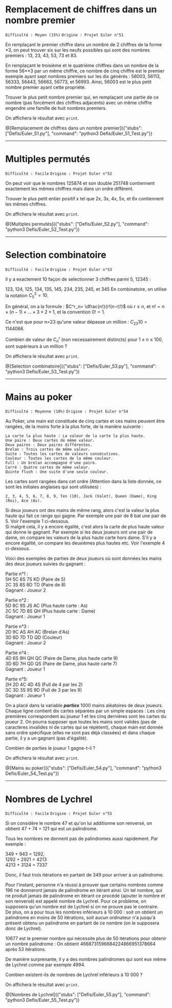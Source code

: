 # Remplacement de chiffres dans un nombre premier
`Difficulté : Moyen (15%)`
`Origine : Projet Euler n°51`

En remplaçant le premier chiffre dans un nombre de 2 chiffres de la forme *3, on peut trouver six sur les neufs possibles qui sont des nombres premiers : 13, 23, 43, 53, 73 et 83.

En remplaçant le troisième et le quatrième chiffres dans un nombre de la forme 56**3 par un même chiffre, ce nombre de cinq chiffre est le premier exemple ayant sept nombres premiers sur les dix générés : 56003, 56113, 56333, 56443, 56663, 56773, et 56993.  Ainsi, 56003 est le plus petit nombre premier ayant cette propriété.

Trouver le plus petit nombre premier qui, en remplaçant une partie de ce nombre (pas forcément des chiffres adjacents) avec un même chiffre engendre une famille de huit nombres premiers.

On affichera le résultat avec `print`.

@[Remplacement de chiffres dans un nombre premier]({"stubs": ["Defis/Euler_51.py"], "command": "python3 Defis/Euler_51_Test.py"})

---

# Multiples permutés
`Difficulté : Facile`
`Origine : Projet Euler n°52`

On peut voir que le nombres 125874 et son double 251748 contiennent exactement les mêmes chiffres mais dans un ordre différent.

Trouver le plus petit entier positif x tel que 2x, 3x, 4x, 5x, et 6x contiennent les mêmes chiffres.

On affichera le résultat avec `print`.

@[Multiples permutés]({"stubs": ["Defis/Euler_52.py"], "command": "python3 Defis/Euler_52_Test.py"})

---

# Selection combinatoire
`Difficulté : Facile`
`Origine : Projet Euler n°53`

Il y a exactement 10 façon de selectionner 3 chiffres parmi 5, 12345 :

123, 124, 125, 134, 135, 145, 234, 235, 245, et 345
En combinatoire, on utilise la notation $`C_5^3 = 10`$.

En général, on a la formule : $`C^r_n= \dfrac{n!}{r!(n-r)!}`$ où $`r\leq n`$, et $`n!=n\times(n-1)\times...\times 3\times 2\times 1`$, et la convention $`0!=1`$.

Ce n'est que pour n=23 qu'une valeur dépasse un million : $`C_{23}{10}=1144066`$.

Combien de valeur de $`C_n^r`$ (non necessairement distincts) pour 1 ≤ n ≤ 100, sont supérieurs à un million ?

On affichera le résultat avec `print`.

@[Selection combinatoire]({"stubs": ["Defis/Euler_53.py"], "command": "python3 Defis/Euler_53_Test.py"})

---

# Mains au poker
`Difficulté : Moyenne (10%)`
`Origine : Projet Euler n°54`

Au Poker, une main est constituée de cinq cartes et ces mains peuvent être rangées, de la moins forte à la plus forte, de la manière suivante :

    La carte la plus haute : La valeur de la carte la plus haute.  
    Une paire : Deux cartes de même valeur.  
    Deux paires : Deux paires différentes.  
    Brelan : Trois cartes de même valeur.  
    Suite : Toutes les cartes de valeurs consécutives.  
    Couleur : Toutes les cartes de la même couleur.  
    Full : Un brelan accompagné d'une paire.  
    Carré : Quatre cartes de même valeur.  
    Quinte flush : Une suite d'une seule couleur.
    
Les cartes sont rangées dans cet ordre (Attention dans la liste donnée, ce sont les initiales anglaises qui sont utilisées) : 

    2, 3, 4, 5, 6, 7, 8, 9, Ten (10), Jack (Valet), Queen (Dame), King (Roi), Ace (As).

Si deux joueurs ont des mains de même rang, alors c'est la valeur la plus haute qui fait ce range qui gagne. Par exemple une pair de 8 bat une pair de 5. Voir l'exemple 1 ci-dessous.  
Si malgré cela, il y a encore égalité, c'est alors la carte de plus haute valeur qui donne le gagnant. Par exemple si les deux joueurs ont une pair de dame, on compare les valeurs de la plus haute carte hors dame. S'il y a encore égalité, on compare les deuxièmes plus hautes etc. Voir l'exemple 4 ci-dessous.  

Voici des exemples de parties de deux joueurs où sont données les mains des deux joueurs suivies du gagnant :

Partie n°1 :  
5H 5C 6S 7S KD (Paire de 5)  
2C 3S 8S 8D TD (Paire de 8)   
Gagnant : Joueur 2
    
Partie n°2 :  
5D 8C 9S JS AC (Plus haute carte : As)  
2C 5C 7D 8S QH (Plus haute carte : Dame)  
Gagnant : Joueur 1
    
Partie n°3 :  
2D 9C AS AH AC (Brelan d'As)  
3D 6D 7D TD QD (Couleur)  
Gagnant : Joueur 2
    
Partie n°4 :  
4D 6S 9H QH QC (Paire de Dame, plus haute carte 9)  
3D 6D 7H QD QS (Paire de Dame, plus haute carte 7)  
Gagnant : Joueur 1
    
Partie n°5:  
2H 2D 4C 4D 4S (Full de 4 par les 2)  
3C 3D 3S 9S 9D (Full de 3 par les 9)  
Gagnant : Joueur 1

On a placé dans la variable ***parties*** 1000 mains aléatoires de deux joueurs. Chaque ligne contient dix cartes séparées par un simple espaces : Les cinq premières correspondent au joueur 1 et les cinq dernières sont les cartes du joueur 2. On pourra supposer que  toutes les mains sont valides (pas de caractères invalides ni de cartes qui se répètent), chaque main est donnée sans ordre spécifique (elles ne sont pas déjà classées) et dans chaque partie, il y a un gagnant (pas d'égalité).

Combien de parties le joueur 1 gagne-t-il ?

On affichera le résultat avec `print`.

@[Mains au poker]({"stubs": ["Defis/Euler_54.py"], "command": "python3 Defis/Euler_54_Test.py"})

---

# Nombres de Lychrel
`Difficulté : Facile`
`Origine : Projet Euler n°55`

Si on considère le nombre 47 et qu'on lui additionne son renversé, on obtient 47 + 74 = 121 qui est un palindrome.

Tous les nombres ne donnent pas de palindromes aussi rapidement. Par exemple : 

349 + 943 = 1292,  
1292 + 2921 = 4213  
4213 + 3124 = 7337  

Donc, il faut trois itérations en partant de 349 pour arriver à un palindrome.

Pour l'instant, personne n'a réussi à prouver que certains nombres comme 196 ne donneront jamais de palindrome en itérant ainsi. Un tel nombre, qui ne produit jamais de palindrome en itérant ce procédé (ajouter le nombre et son renversé) est appelé nombre de Lychrel. Pour ce problème, on supposera qu'un nombre est de Lychrel si on ne prouve pas le contraire.  
De plus, on a pour tous les nombres inférieurs à 10 000 : soit on obtient un palindrome en moins de 50 itérations, soit aucun ordinateur n'a jusqu'à présent obtenu un palindrome en partant de ce nombre (on le supposera donc de Lychrel).

10677 est le premier nombre qui nécessite plus de 50 itérations pour obtenir un nombre palindrome : On obtient 4668731596684224866951378664 après 53 itérations.

De manière surprenante, il y a des nombres palindromes qui sont eux même de Lychrel comme par exemple 4994.

Combien existent-ils de nombres de Lychrel inférieurs à 10 000 ?

On affichera le résultat avec `print`.

@[Nombres de Lychrel]({"stubs": ["Defis/Euler_55.py"], "command": "python3 Defis/Euler_55_Test.py"})
